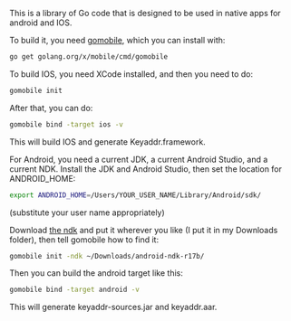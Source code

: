 This is a library of Go code that is designed to be used in native apps for android and IOS.

To build it, you need [gomobile](https://godoc.org/golang.org/x/mobile/cmd/gomobile), which you can install with:

```sh
go get golang.org/x/mobile/cmd/gomobile
```

To build IOS, you need XCode installed, and then you need to do:

```sh
gomobile init
```

After that, you can do:

```sh
gomobile bind -target ios -v
```

This will build IOS and generate Keyaddr.framework.

For Android, you need a current JDK, a current Android Studio, and a current NDK. Install the JDK and Android Studio, then set the location for ANDROID_HOME:

```sh
export ANDROID_HOME=/Users/YOUR_USER_NAME/Library/Android/sdk/
```

(substitute your user name appropriately)

Download [the ndk](https://developer.android.com/ndk/downloads/) and put it wherever you like (I put it in my Downloads folder), then tell gomobile how to find it:

```sh
gomobile init -ndk ~/Downloads/android-ndk-r17b/
```

Then you can build the android target like this:

```sh
gomobile bind -target android -v
```

This will generate keyaddr-sources.jar and keyaddr.aar.
